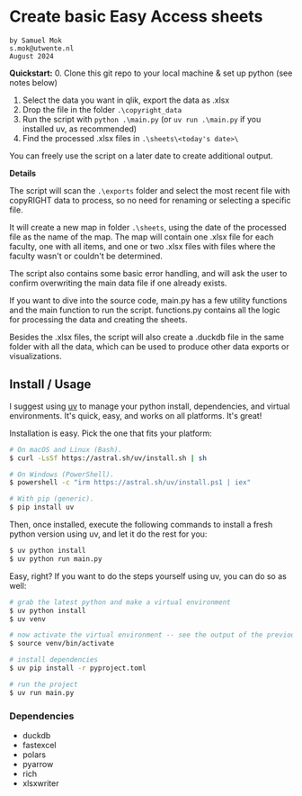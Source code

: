 # Create basic Easy Access sheets
    by Samuel Mok
    s.mok@utwente.nl
    August 2024

**Quickstart:**
0. Clone this git repo to your local machine & set up python (see notes below)
1. Select the data you want in qlik, export the data as .xlsx
2. Drop the file in the folder ```.\copyright_data```
3. Run the script with ```python .\main.py``` (or ```uv run .\main.py``` if you installed uv, as recommended)
5. Find the processed .xlsx files  in ```.\sheets\<today's date>\```

You can freely use the script on a later date to create additional output. 

**Details**

The script will scan the ```.\exports``` folder and select the most recent file with copyRIGHT data to process, so no need for renaming or selecting a specific file.

It will create a new map in folder ```.\sheets```, using the date of the processed file as the name of the map.
The map will contain one .xlsx file for each faculty, one with all items, and one or two .xlsx files with files where the faculty wasn't or couldn't be determined. 

The script also contains some basic error handling, and will ask the user to confirm overwriting the main data file if one already exists.

If you want to dive into the source code, main.py has a few utility functions and the main function to run the script. functions.py contains all the logic for processing the data and creating the sheets. 

Besides the .xlsx files, the script will also create a .duckdb file in the same folder with all the data, which can be used to produce other data exports or visualizations.

## Install / Usage

I suggest using [uv](https://github.com/astral-sh/uv) to manage your python install, dependencies, and virtual environments. It's quick, easy, and works on all platforms. It's great!

Installation is easy. Pick the one that fits your platform:

```bash
# On macOS and Linux (Bash).
$ curl -LsSf https://astral.sh/uv/install.sh | sh

# On Windows (PowerShell).
$ powershell -c "irm https://astral.sh/uv/install.ps1 | iex"

# With pip (generic).
$ pip install uv
```

Then, once installed, execute the following commands to install a fresh python version using uv, and let it do the rest for you:

```bash
$ uv python install
$ uv python run main.py
```

Easy, right? If you want to do the steps yourself using uv, you can do so as well:

```bash
# grab the latest python and make a virtual environment
$ uv python install
$ uv venv

# now activate the virtual environment -- see the output of the previous command
$ source venv/bin/activate

# install dependencies
$ uv pip install -r pyproject.toml

# run the project
$ uv run main.py
```

### Dependencies
- duckdb
- fastexcel
- polars
- pyarrow
- rich
- xlsxwriter
